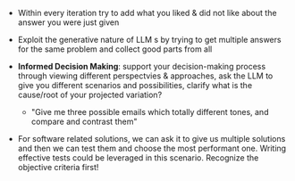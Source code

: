 - Within every iteration try to add what you liked & did not like about the answer you were just given

- Exploit the generative nature of LLM s by trying to get multiple answers for the same problem and collect good parts from all 

- **Informed Decision Making**: support your decision-making process through viewing different perspectvies & approaches, ask the LLM to give you different scenarios and possibilities, clarify what is the cause/root of your projected variation?
  - "Give me three possible emails which totally different tones, and compare and contrast them" 

- For software related solutions, we can ask it to give us multiple solutions and then we can test them and choose the most performant one. Writing effective tests could be leveraged in this scenario. Recognize the objective criteria first!
